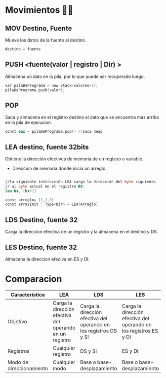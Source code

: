 # Movimientos 🏃🏽

## MOV Destino, Fuente

Mueve los datos de la fuente al destino

```nasm
destino = fuente
```

## PUSH <fuente(valor | registro | Dir) >

Almacena un dato en la pila,  por lo que puede ser recuperado luego.

```nasm
var pilaDePrograma = new Stack<valores>();
pilaDePrograma.push(valor);
```

## POP <registro Destino>

Saca y almacena en el registro destino el dato que se encuentra mas arriba en la pila de ejecucion.

```nasm
const eax = pilaDePrograma.pop() //saca heap
```

## LEA destino, fuente 32bits

Obtiene la dirección efectivca de memoria de un registro o variable. 

- Direccion de memoria donde inicia un arreglo.

```nasm

//la siguiente instrucción LEA carga la dirección del byte siguiente 
// al byte actual en el registro BX:
lea bx, [bx+1]
```

```nasm
const arreglo= [1,2,3]
const arrayInit : Type<Dir> = LEA(Arreglo) 
```

## LDS Destino, fuente 32

Carga la direccion efectiva de un registro y la almacena en el destino y DS.

## LES Destino, fuente 32

Almacena la direccion efeciva en ES y DI.

# Comparacion

| Característica | LEA | LDS | LES |
| --- | --- | --- | --- |
| Objetivo | Carga la dirección efectiva del operando en un registro | Carga la dirección efectiva del operando en los registros DS y SI | Carga la dirección efectiva del operando en los registros ES y DI |
| Registros | Cualquier registro | DS y SI | ES y DI |
| Modo de direccionamiento | Cualquier modo | Base o base-desplazamiento | Base o base-desplazamiento |